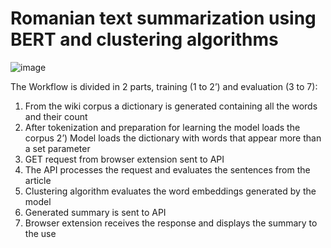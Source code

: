 # Romanian text summarization using BERT and clustering algorithms

![image](https://user-images.githubusercontent.com/47643903/224578071-88029bb2-2da3-4b47-953e-ae5ddd07634a.png)

The Workflow is divided in 2 parts, training (1 to 2’) and evaluation (3 to 7):

1) From the wiki corpus a dictionary is generated containing all the words and their count
2) After tokenization and preparation for learning the model loads the corpus
2’) Model loads the dictionary with words that appear more than a set parameter 
3) GET request from browser extension sent to API
4) The API processes the request and evaluates the sentences from the article
5) Clustering algorithm evaluates the word embeddings generated by the model
6) Generated summary is sent to API 
7) Browser extension receives the response and displays the summary to the use
